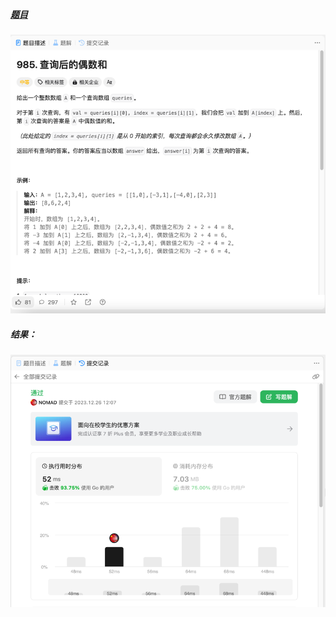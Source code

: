 ##### [题目](https://leetcode.cn/problems/sum-of-even-numbers-after-queries/description/)
![pic](img.png)
##### 结果：
![pic](result.png)